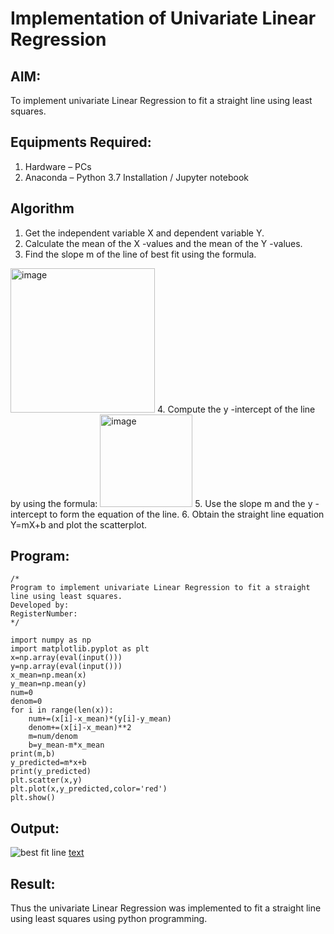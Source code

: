 # Implementation of Univariate Linear Regression
## AIM:
To implement univariate Linear Regression to fit a straight line using least squares.

## Equipments Required:
1. Hardware – PCs
2. Anaconda – Python 3.7 Installation / Jupyter notebook

## Algorithm
1. Get the independent variable X and dependent variable Y.
2. Calculate the mean of the X -values and the mean of the Y -values.
3. Find the slope m of the line of best fit using the formula. 
<img width="231" alt="image" src="https://user-images.githubusercontent.com/93026020/192078527-b3b5ee3e-992f-46c4-865b-3b7ce4ac54ad.png">
4. Compute the y -intercept of the line by using the formula:
<img width="148" alt="image" src="https://user-images.githubusercontent.com/93026020/192078545-79d70b90-7e9d-4b85-9f8b-9d7548a4c5a4.png">
5. Use the slope m and the y -intercept to form the equation of the line.
6. Obtain the straight line equation Y=mX+b and plot the scatterplot.

## Program:
```
/*
Program to implement univariate Linear Regression to fit a straight line using least squares.
Developed by: 
RegisterNumber:  
*/

import numpy as np 
import matplotlib.pyplot as plt 
x=np.array(eval(input())) 
y=np.array(eval(input())) 
x_mean=np.mean(x) 
y_mean=np.mean(y) 
num=0 
denom=0 
for i in range(len(x)): 
    num+=(x[i]-x_mean)*(y[i]-y_mean) 
    denom+=(x[i]-x_mean)**2 
    m=num/denom 
    b=y_mean-m*x_mean 
print(m,b) 
y_predicted=m*x+b 
print(y_predicted) 
plt.scatter(x,y) 
plt.plot(x,y_predicted,color='red') 
plt.show()
```

## Output:
![best fit line](sam.png)
[text](../Pictures/Screenshots)

## Result:
Thus the univariate Linear Regression was implemented to fit a straight line using least squares using python programming.
